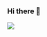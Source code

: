 ### Hi there 👋
<img src="https://www.pexels.com/pl-pl/zdjecie/apple-ceglana-sciana-czarno-bialy-ekran-169573/">
<!--
**ArekSejk/ArekSejk** is a ✨ _special_ ✨ repository because its `README.md` (this file) appears on your GitHub profile.

Here are some ideas to get you started:

- 🔭 I’m currently working on ...
- 🌱 I’m currently learning ...
- 👯 I’m looking to collaborate on ...
- 🤔 I’m looking for help with ...
- 💬 Ask me about ...
- 📫 How to reach me: ...
- 😄 Pronouns: ...
- ⚡ Fun fact: ...
-->
